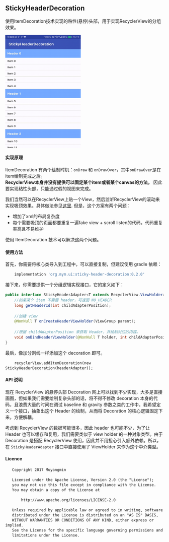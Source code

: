 ## StickyHeaderDecoration

使用ItemDecoration技术实现的粘性(悬停)头部，用于实现RecyclerView的分组效果。

 <img src="./SVID_20170802_161913.gif" width = "240" height = "360" alt="Screen shoot" align=center />

#### 实现原理
ItemDecoration 有两个绘制时机：`onDraw` 和 `onDrawOver`，其中`onDrawOver`是在item绘制完成之后。  
**RecyclerView本身并没有提供可以固定某个item或者某个canvas的方法。** 
因此要实现粘性头部，只能通过假的视图来完成。

我们当然可以在RecyclerView上贴一个View，然后监听RecyclerView的滚动来实现吸顶效果。具体做法参见[这里](http://www.jianshu.com/p/c596f2e6f587). 但是，这个方案有两个问题：
 * 增加了xml的布局复杂度
 * 每个需要吸顶的页面都要重复一遍fake view + scroll listen的代码，代码重复率高且不易维护

使用 ItemDecoration 技术可以解决这两个问题。

#### 使用方法
首先，你需要将核心类导入到工程中，可以直接复制，但建议使用 gradle 依赖：
```Groovy
    implementation 'org.mym.ui:sticky-header-decoration:0.2.0'
```

接下来，你需要提供一个分组逻辑实现接口，它的定义如下：
```Java
public interface StickyHeaderAdapter<T extends RecyclerView.ViewHolder> {
    //如果某个 item 不需要 header，可返回 NO_HEADER
    long getHeaderId(int childAdapterPosition);
    
    //创建 view 
    @NonNull T onCreateHeaderViewHolder(ViewGroup parent);
    
    //根据 childAdapterPosition 来获取 Header，并绘制对应的内容。
    void onBindHeaderViewHolder(@NonNull T holder, int childAdapterPosition);
}
```

最后，像加分割线一样添加这个 decoration 即可。
```
    recyclerView.addItemDecoration(new StickyHeaderDecoration(headerAdapter));
```

#### API 说明
现在 RecyclerView 的悬停头部 Decoration 网上可以找到不少实现，大多是直接画图，但如果我们需要绘制复杂头部的话，将不得不修改 decoration 
本身的代码，且浪费大量的时间在调试 baseline 和 gravity 参数之类的工作中。我希望定义一个接口，抽象出这个 Header 的绘制，从而将 Decoration 
的核心逻辑固定下来，方便解耦。

考虑到 RecyclerView 的数据可能很多，因此 header 也可能不少，为了让 Header 也可以缓存和复用，我们需要类似于 view holder 的一种对象类型。由于 
Decoration 是搭配 RecyclerView 使用，因此并不用担心引入额外依赖。所以，在 ``StickyHeaderAdapter`` 接口中直接使用了 ViewHolder 
来作为这个中介类型。

#### Licence
```
   Copyright 2017 Muyangmin

   Licensed under the Apache License, Version 2.0 (the "License");
   you may not use this file except in compliance with the License.
   You may obtain a copy of the License at

       http://www.apache.org/licenses/LICENSE-2.0

   Unless required by applicable law or agreed to in writing, software
   distributed under the License is distributed on an "AS IS" BASIS,
   WITHOUT WARRANTIES OR CONDITIONS OF ANY KIND, either express or implied.
   See the License for the specific language governing permissions and
   limitations under the License.

```